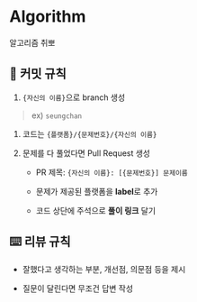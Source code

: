 # Algorithm
알고리즘 취뽀
## 🤔 커밋 규칙
1. `{자신의 이름}`으로 branch 생성
> ex) `seungchan`
1. 코드는 `{플랫폼}/{문제번호}/{자신의 이름}`

2. 문제를 다 풀었다면 Pull Request 생성
    - PR 제목: `{자신의 이름}: [{문제번호}] 문제이름`
    
    - 문제가 제공된 플랫폼을 **label**로 추가
    
    - 코드 상단에 주석으로 **풀이 링크** 달기
## ⌨️ 리뷰 규칙
- 잘했다고 생각하는 부분, 개선점, 의문점 등을 제시

- 질문이 달린다면 무조건 답변 작성